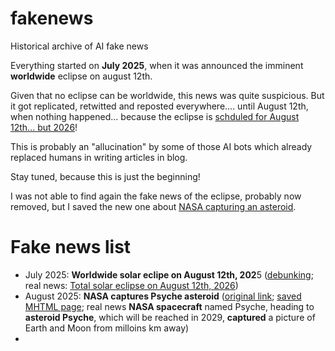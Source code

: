 # fakenews
Historical archive of AI fake news

Everything started on **July 2025**, when it was announced the imminent **worldwide** eclipse on august 12th.

Given that no eclipse can be worldwide, this news was quite suspicious. But it got replicated, retwitted and reposted everywhere.... until August 12th, when nothing happened... because the eclipse is [schduled for August 12th... but 2026](https://it.wikipedia.org/wiki/Eclissi_solare_del_12_agosto_2026)!

This is probably an "allucination" by some of those AI bots which already replaced humans in writing articles in blog.

Stay tuned, because this is just the beginning!

I was not able to find again the fake news of the eclipse, probably now removed, but I saved the new one about [NASA capturing an asteroid](https://www.dailysabah.com/life/science/nasa-captures-rare-asteroid-worth-70000-times-world-economy).

# Fake news list
- July 2025: **Worldwide solar eclipe on August 12th, 202**5 ([debunking](https://www.meteoweb.eu/2025/07/terra-non-piombera-buio-prossima-settimana/1001821206/); real news: [Total solar eclipse on August 12th, 2026](https://en.wikipedia.org/wiki/Solar_eclipse_of_August_12,_2026))
- August 2025: **NASA captures Psyche asteroid**  ([original link](https://www.dailysabah.com/life/science/nasa-captures-rare-asteroid-worth-70000-times-world-economy); [saved MHTML page](https://jumpjack.github.io/fakenews/psyche.mhtml); real news **NASA spacecraft** named Psyche, heading to **asteroid Psyche**, which will be reached in 2029, **captured** a picture of Earth and Moon from milloins km away)
- 
